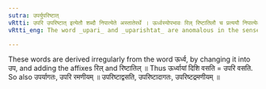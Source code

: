 ```yaml
---
sutra: उपर्युपरिष्टात्
vRtti: उपरि उपरिष्टात् इत्येतौ शब्दौ निपात्येते अस्तातेरर्थे । ऊर्ध्वस्योपभावः रिल् रिष्टातिलौ च प्रत्ययौ निपात्येते ॥
vRtti_eng: The word _upari_ and _uparishtat_ are anomalous in the sense of _astati_.

---
```

These words are derived irregularly from the word ऊर्ध्व, by changing it into उप, and adding the affixes रिल् and रिष्टातिल् ॥ Thus ऊर्ध्वायां दिशि वसति = उपरि वसति. So also उपर्यागतः, उपरि रमणीयम् ॥ उपरिष्टाद्वसति, उपरिष्टादागतः, उपरिष्टद्रमणीयम् ॥